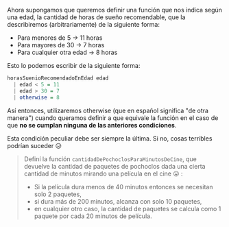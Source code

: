 Ahora supongamos que queremos definir una función que nos indica según una edad, la cantidad de horas de sueño recomendable, que la describiremos (arbitrariamente) de la siguiente forma:

* Para menores de 5 -> 11 horas
* Para mayores de 30 -> 7 horas
* Para cualquier otra edad -> 8 horas

Esto lo podemos escribir de la siguiente forma:

```haskell
horasSuenioRecomendadoEnEdad edad
  | edad < 5 = 11
  | edad > 30 = 7
  | otherwise = 8
```

Así entonces, utilizaremos otherwise (que en español significa "de otra manera") cuando queramos definir a que equivale la función en el caso de que **no se cumplan ninguna de las anteriores condiciones**.

Esta condición peculiar debe ser siempre la última. Si no, cosas terribles podrían suceder :disappointed_relieved:

> Definí la función `cantidadDePochoclosParaMinutosDeCine`, que devuelve la cantidad de paquetes de pochoclos dada una cierta cantidad de minutos mirando una película en el cine :stuck_out_tongue: :
>
> *   Si la película dura menos de 40 minutos entonces se necesitan solo 2 paquetes,
> *   si dura más de 200 minutos, alcanza con solo 10 paquetes,
> *   en cualquier otro caso, la cantidad de paquetes se calcula como 1 paquete por cada 20 minutos de película. 
